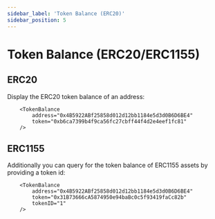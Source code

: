 ```yaml
---
sidebar_label: 'Token Balance (ERC20)'
sidebar_position: 5
---
```


# Token Balance (ERC20/ERC1155)

## ERC20

Display the ERC20 token balance of an address:


```
    <TokenBalance 
        address="0x4B5922ABf25858d012d12bb1184e5d3d0B6D6BE4"
        token="0xb6ca7399b4f9ca56fc27cbff44f4d2e4eef1fc81"
    />
```

## ERC1155

Additionally you can query for the token balance of ERC1155 assets by providing a token id:


```
    <TokenBalance 
        address="0x4B5922ABf25858d012d12bb1184e5d3d0B6D6BE4"
        token="0x31B73666cA5874950e94baBc0c5f93419faCc82b"
        tokenID="1"
    />
```